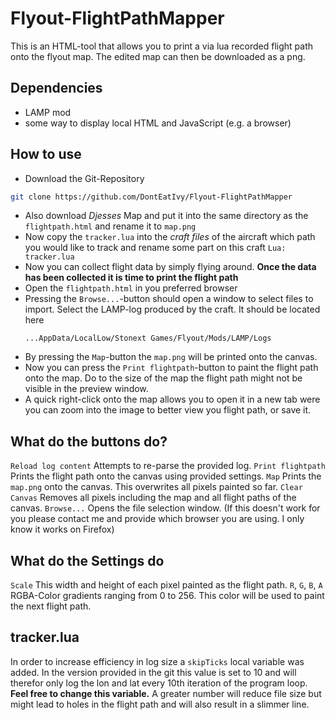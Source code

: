 # Flyout-FlightPathMapper
This is an HTML-tool that allows you to print a via lua recorded flight path onto the flyout map.
The edited map can then be downloaded as a png.

## Dependencies
- LAMP mod
- some way to display local HTML and JavaScript (e.g. a browser)

## How to use
- Download the Git-Repository
```bash
git clone https://github.com/DontEatIvy/Flyout-FlightPathMapper
```
- Also download *Djesses* Map and  put it into the same directory as the ``flightpath.html`` and rename it to ``map.png``
- Now copy the ``tracker.lua`` into the *craft files* of the aircraft which path you would like to track and rename some part on this craft ``Lua: tracker.lua``
- Now you can collect flight data by simply flying around.
**Once the data has been collected it is time to print the flight path**
- Open the ``flightpath.html`` in you preferred browser
- Pressing the ``Browse...``-button should open a window to select files to import.
  Select the LAMP-log produced by the craft.
  It should be located here
  ```
  ...AppData/LocalLow/Stonext Games/Flyout/Mods/LAMP/Logs
  ```
- By pressing the ``Map``-button the ``map.png`` will be printed onto the canvas.
- Now you can press the ``Print flightpath``-button to paint the flight path onto the map.
  Do to the size of the map the flight path might not be visible in the preview window.
- A quick right-click onto the map allows you to open it in a new tab were you can zoom into the image to better view you flight path, or save it.

## What do the buttons do?
``Reload log content`` Attempts to re-parse the provided log. 
``Print flightpath`` Prints the flight path onto the canvas using provided settings.
``Map`` Prints the ``map.png`` onto the canvas. This overwrites all pixels painted so far.
``Clear Canvas`` Removes all pixels including the map and all flight paths of the canvas.
``Browse...`` Opens the file selection window. (If this doesn't work for you please contact me and provide which browser you are using. I only know it works on Firefox)

## What do the Settings do
``Scale`` This width and height of each pixel painted as the flight path.
`R`, `G`, `B`, `A` RGBA-Color gradients ranging from 0 to 256. This color will be used to paint the next flight path.

## tracker.lua
In order to increase efficiency in log size a ``skipTicks`` local variable was added.
In the version provided in the git this value is set to 10 and will therefor only log the lon and lat every 10th iteration of the program loop.
**Feel free to change this variable.**
A greater number will reduce file size but might lead to holes in the flight path and will also result in a slimmer line.
